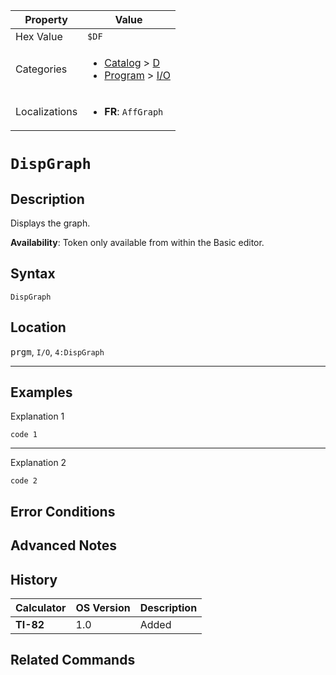 | Property      | Value |
|---------------|-------|
| Hex Value     | `$DF`|
| Categories    | <ul><li>[Catalog](../categories/Catalog.md) > [D](../categories/Catalog.md#D)</li><li>[Program](../categories/Program.md) > [I/O](../categories/Program.md#I/O)</li></ul> |
| Localizations | <ul><li><b>FR</b>: `AffGraph`</li></ul> |

# `DispGraph`

## Description
Displays the graph.


<b>Availability</b>: Token only available from within the Basic editor.

## Syntax
`DispGraph`

## Location
<kbd>prgm</kbd>, `I/O`, `4:DispGraph`
<hr>

## Examples

Explanation 1
```ti-basic
code 1
```
---
Explanation 2
```ti-basic
code 2
```

## Error Conditions


## Advanced Notes


## History
| Calculator | OS Version | Description |
|------------|------------|-------------|
| <b>TI-82</b> | 1.0 | Added

## Related Commands

    
